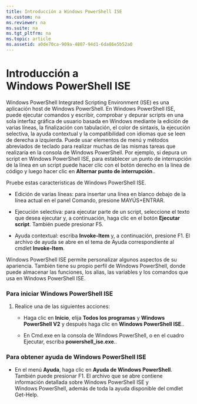 ```yaml
---
title: Introducción a Windows PowerShell ISE
ms.custom: na
ms.reviewer: na
ms.suite: na
ms.tgt_pltfrm: na
ms.topic: article
ms.assetid: a0de70ca-909a-4807-94d1-6da86e5b52a0
---
```

# Introducción a Windows PowerShell ISE
Windows PowerShell Integrated Scripting Environment (ISE) es una aplicación host de Windows PowerShell. En Windows PowerShell ISE, puede ejecutar comandos y escribir, comprobar y depurar scripts en una sola interfaz gráfica de usuario basada en Windows mediante la edición de varias líneas, la finalización con tabulación, el color de sintaxis, la ejecución selectiva, la ayuda contextual y la compatibilidad con idiomas que se leen de derecha a izquierda.
Puede usar elementos de menú y métodos abreviados de teclado para realizar muchas de las mismas tareas que realizaría en la consola de Windows PowerShell.  Por ejemplo, si depura un script en Windows PowerShell ISE, para establecer un punto de interrupción de la línea en un script puede hacer clic con el botón derecho en la línea de código y luego hacer clic en **Alternar punto de interrupción**..

Pruebe estas características de Windows PowerShell ISE.

-   Edición de varias líneas: para insertar una línea en blanco debajo de la línea actual en el panel Comando, presione MAYÚS+ENTRAR.

-   Ejecución selectiva: para ejecutar parte de un script, seleccione el texto que desea ejecutar y, a continuación, haga clic en el botón **Ejecutar script**. También puede presionar F5.

-   Ayuda contextual: escriba **Invoke-Item** y, a continuación, presione F1. El archivo de ayuda se abre en el tema de Ayuda correspondiente al cmdlet **Invoke-Item**.

Windows PowerShell ISE permite personalizar algunos aspectos de su apariencia. También tiene su propio perfil de Windows PowerShell, donde puede almacenar las funciones, los alias, las variables y los comandos que usa en Windows PowerShell ISE.

### Para iniciar Windows PowerShell ISE

1.  Realice una de las siguientes acciones:

    -   Haga clic en **Inicio**, elija **Todos los programas** y **Windows PowerShell V2** y después haga clic en **Windows PowerShell ISE**..

    -   En Cmd.exe en la consola de Windows PowerShell, o en el cuadro Ejecutar, escriba **powershell_ise.exe**..

### Para obtener ayuda de Windows PowerShell ISE

-   En el menú **Ayuda**, haga clic en **Ayuda de Windows PowerShell**. También puede presionar F1. El archivo que se abre contiene información detallada sobre Windows PowerShell ISE y Windows PowerShell, además de toda la ayuda disponible del cmdlet Get-Help.



<!--HONumber=May16_HO2-->


